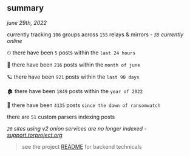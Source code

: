 
## summary
_june 29th, 2022_

currently tracking `106` groups across `155` relays & mirrors - _`55` currently online_

⏲ there have been `5` posts within the `last 24 hours`

🦈 there have been `216` posts within the `month of june`

🪐 there have been `921` posts within the `last 90 days`

🏚 there have been `1849` posts within the `year of 2022`

🦕 there have been `4135` posts `since the dawn of ransomwatch`

there are `51` custom parsers indexing posts

_`20` sites using v2 onion services are no longer indexed - [support.torproject.org](https://support.torproject.org/onionservices/v2-deprecation/)_

> see the project [README](https://github.com/joshhighet/ransomwatch#ransomwatch--) for backend technicals
